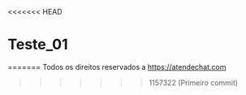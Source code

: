 <<<<<<< HEAD
# Teste_01
=======
Todos os direitos reservados a https://atendechat.com
>>>>>>> 1157322 (Primeiro commit)
